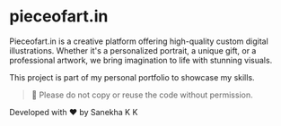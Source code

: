 # pieceofart.in
Pieceofart.in is a creative platform offering high-quality custom digital illustrations. Whether it's a personalized portrait, a unique gift, or a professional artwork, we bring imagination to life with stunning visuals.  


This project is part of my personal portfolio to showcase my skills.

> 🚫 Please do not copy or reuse the code without permission.

Developed with ❤️ by Sanekha K K  


